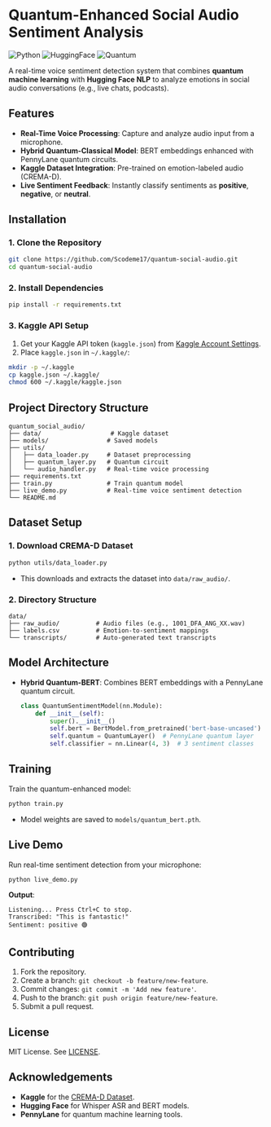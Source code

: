 # Quantum-Enhanced Social Audio Sentiment Analysis

![Python](https://img.shields.io/badge/Python-3.10%2B-blue)
![HuggingFace](https://img.shields.io/badge/HuggingFace-Transformers-orange)
![Quantum](https://img.shields.io/badge/Quantum-Pennylane-purple)

A real-time voice sentiment detection system that combines **quantum machine learning** with **Hugging Face NLP** to analyze emotions in social audio conversations (e.g., live chats, podcasts).

## Features
- **Real-Time Voice Processing**: Capture and analyze audio input from a microphone.
- **Hybrid Quantum-Classical Model**: BERT embeddings enhanced with PennyLane quantum circuits.
- **Kaggle Dataset Integration**: Pre-trained on emotion-labeled audio (CREMA-D).
- **Live Sentiment Feedback**: Instantly classify sentiments as **positive**, **negative**, or **neutral**.

## Installation

### 1. Clone the Repository
```bash
git clone https://github.com/Scodeme17/quantum-social-audio.git
cd quantum-social-audio
```

### 2. Install Dependencies
```bash
pip install -r requirements.txt
```

### 3. Kaggle API Setup
1. Get your Kaggle API token (`kaggle.json`) from [Kaggle Account Settings](https://www.kaggle.com/settings).
2. Place `kaggle.json` in `~/.kaggle/`:
```bash
mkdir -p ~/.kaggle
cp kaggle.json ~/.kaggle/
chmod 600 ~/.kaggle/kaggle.json
```

## Project Directory Structure
```
quantum_social_audio/
├── data/                   # Kaggle dataset
├── models/                # Saved models
├── utils/
│   ├── data_loader.py     # Dataset preprocessing
│   ├── quantum_layer.py   # Quantum circuit
│   └── audio_handler.py   # Real-time voice processing
├── requirements.txt
├── train.py               # Train quantum model
├── live_demo.py           # Real-time voice sentiment detection
└── README.md
```

## Dataset Setup

### 1. Download CREMA-D Dataset
```bash
python utils/data_loader.py
```
- This downloads and extracts the dataset into `data/raw_audio/`.

### 2. Directory Structure
```
data/
├── raw_audio/          # Audio files (e.g., 1001_DFA_ANG_XX.wav)
├── labels.csv          # Emotion-to-sentiment mappings
└── transcripts/        # Auto-generated text transcripts
```

## Model Architecture
- **Hybrid Quantum-BERT**: Combines BERT embeddings with a PennyLane quantum circuit.
  ```python
  class QuantumSentimentModel(nn.Module):
      def __init__(self):
          super().__init__()
          self.bert = BertModel.from_pretrained('bert-base-uncased')
          self.quantum = QuantumLayer()  # PennyLane quantum layer
          self.classifier = nn.Linear(4, 3)  # 3 sentiment classes
  ```

## Training
Train the quantum-enhanced model:
```bash
python train.py
```
- Model weights are saved to `models/quantum_bert.pth`.

## Live Demo
Run real-time sentiment detection from your microphone:
```bash
python live_demo.py
```
**Output**:
```
Listening... Press Ctrl+C to stop.
Transcribed: "This is fantastic!"
Sentiment: positive 🟢
```

## Contributing
1. Fork the repository.
2. Create a branch: `git checkout -b feature/new-feature`.
3. Commit changes: `git commit -m 'Add new feature'`.
4. Push to the branch: `git push origin feature/new-feature`.
5. Submit a pull request.

## License
MIT License. See [LICENSE](LICENSE).

## Acknowledgements
- **Kaggle** for the [CREMA-D Dataset](https://www.kaggle.com/datasets/ejlok1/cremad).
- **Hugging Face** for Whisper ASR and BERT models.
- **PennyLane** for quantum machine learning tools.
